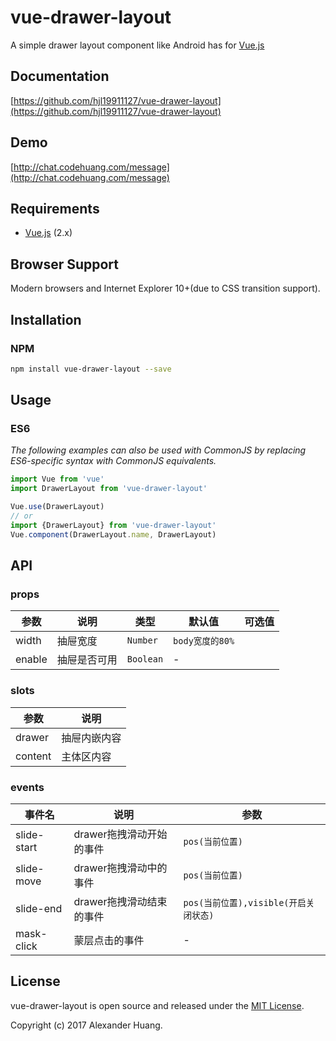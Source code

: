 # vue-drawer-layout
A simple drawer layout component like Android has for [Vue.js](http://vuejs.org)

## Documentation
[https://github.com/hjl19911127/vue-drawer-layout](https://github.com/hjl19911127/vue-drawer-layout)

## Demo
[http://chat.codehuang.com/message](http://chat.codehuang.com/message)

## Requirements
* [Vue.js](http://vuejs.org) (2.x)

## Browser Support
Modern browsers and Internet Explorer 10+(due to CSS transition support).

## Installation

### NPM

```bash
npm install vue-drawer-layout --save
```

## Usage

### ES6
*The following examples can also be used with CommonJS by replacing ES6-specific syntax with CommonJS equivalents.*

```js
import Vue from 'vue'
import DrawerLayout from 'vue-drawer-layout'

Vue.use(DrawerLayout)
// or
import {DrawerLayout} from 'vue-drawer-layout'
Vue.component(DrawerLayout.name, DrawerLayout)
```

## API

### props

| 参数 | 说明 | 类型 | 默认值 | 可选值 |
|-----------|-----------|-----------|-------------|-------------|
| width | 抽屉宽度 | `Number` | `body宽度的80%` |  |
| enable | 抽屉是否可用 | `Boolean` | - |

### slots

| 参数 | 说明 | 
|-----------|-----------|
| drawer | 抽屉内嵌内容 |
| content | 主体区内容 |

### events

| 事件名 | 说明 | 参数 |
|-----------|-----------|-----------|
| slide-start | drawer拖拽滑动开始的事件 | `pos(当前位置)` |
| slide-move | drawer拖拽滑动中的事件 | `pos(当前位置)` |
| slide-end | drawer拖拽滑动结束的事件 | `pos(当前位置),visible(开启关闭状态)` |
| mask-click | 蒙层点击的事件 | - |

## License
vue-drawer-layout is open source and released under the [MIT License](LICENSE).

Copyright (c) 2017 Alexander Huang.
